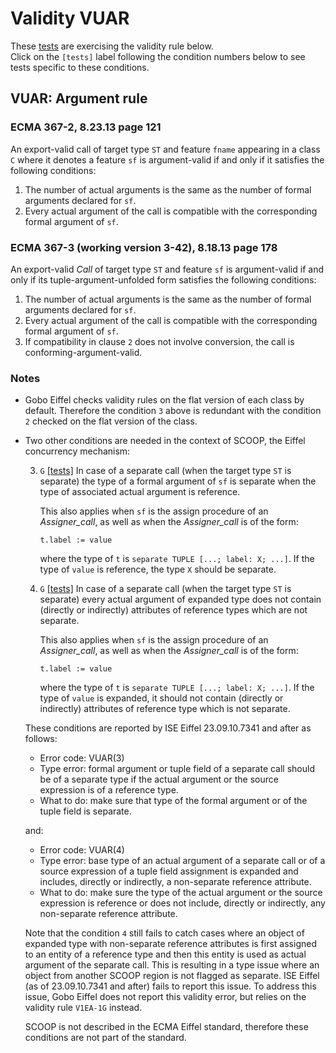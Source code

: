 # Validity VUAR

These [tests](.) are exercising the validity rule below.  
Click on the `[tests]` label following the condition numbers below to see tests specific to these conditions.

## VUAR: Argument rule

### ECMA 367-2, 8.23.13 page 121

An export-valid call of target type `ST` and feature `fname` appearing in a class `C` where it denotes a feature `sf` is argument-valid if and only if it satisfies the following conditions:

1. The number of actual arguments is the same as the number of formal arguments declared for `sf`.
2. Every actual argument of the call is compatible with the corresponding formal argument of `sf`.

### ECMA 367-3 (working version 3-42), 8.18.13 page 178

An export-valid *Call* of target type `ST` and feature `sf` is argument-valid if and only if its tuple-argument-unfolded form satisfies the following conditions:

1. The number of actual arguments is the same as the number of formal arguments declared for `sf`.
2. Every actual argument of the call is compatible with the corresponding formal argument of `sf`.
3. If compatibility in clause `2` does not involve conversion, the call is conforming-argument-valid.

### Notes

* Gobo Eiffel checks validity rules on the flat version of each class by default. Therefore the condition `3` above is redundant with the condition `2` checked on the flat version of the class.

* Two other conditions are needed in the context of SCOOP, the Eiffel concurrency mechanism:

  3. `G` [\[tests\]](../vuar3g) In case of a separate call (when the target type `ST` is separate) the type of a formal argument of `sf` is separate when the type of associated actual argument is reference.
  
      This also applies when `sf` is the assign procedure of an *Assigner\_call*, as well as when the *Assigner\_call* is of the form:
      ```
      t.label := value
      ```
      where the type of `t` is `separate TUPLE [...; label: X; ...]`. If the type of `value` is reference, the type `X` should be separate.

  4. `G` [\[tests\]](../vuar4g) In case of a separate call (when the target type `ST` is separate) every actual argument of expanded type does not contain (directly or indirectly) attributes of reference types which are not separate.
  
      This also applies when `sf` is the assign procedure of an *Assigner\_call*, as well as when the *Assigner\_call* is of the form:
      ```
      t.label := value
      ```
      where the type of `t` is `separate TUPLE [...; label: X; ...]`. If the type of `value` is expanded, it should not contain (directly or indirectly) attributes of reference type which is not separate.

  These conditions are reported by ISE Eiffel 23.09.10.7341 and after as follows:

  * Error code: VUAR(3)
  * Type error: formal argument or tuple field of a separate call should be of a separate type if the actual argument or the source expression is of a reference type.
  * What to do: make sure that type of the formal argument or of the tuple field is separate.

  and:

  * Error code: VUAR(4)
  * Type error: base type of an actual argument of a separate call or of a source expression of a tuple field assignment is expanded and includes, directly or indirectly, a non-separate reference attribute.
  * What to do: make sure the type of the actual argument or the source expression is reference or does not include, directly or indirectly, any non-separate reference attribute.

  Note that the condition `4` still fails to catch cases where an object of expanded type with non-separate reference attributes is first assigned to an entity of a reference type and then this entity is used as actual argument of the separate call. This is resulting in a type issue where an object from another SCOOP region is not flagged as separate. ISE Eiffel (as of 23.09.10.7341 and after) fails to report this issue. To address this issue, Gobo Eiffel does not report this validity error, but relies on the validity rule `V1EA-1G` instead.

  SCOOP is not described in the ECMA Eiffel standard, therefore these conditions are not part of the standard.
